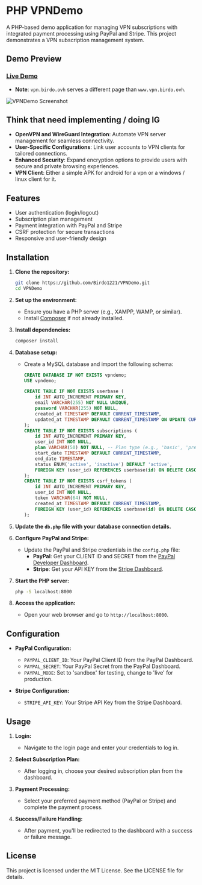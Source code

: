 # PHP VPNDemo

A PHP-based demo application for managing VPN subscriptions with integrated payment processing using PayPal and Stripe.
This project demonstrates a VPN subscription management system.

## Demo Preview
### **[Live Demo](https://www.vpn.birdo.ovh)**  
- **Note**: `vpn.birdo.ovh` serves a different page than `www.vpn.birdo.ovh`.

![VPNDemo Screenshot](https://github.com/user-attachments/assets/d848eb32-1c1a-40d4-9145-76c59a3cb0e6)


## Think that need implementing / doing IG
- **OpenVPN and WireGuard Integration**: Automate VPN server management for seamless connectivity.
- **User-Specific Configurations**: Link user accounts to VPN clients for tailored connections.
- **Enhanced Security**: Expand encryption options to provide users with secure and private browsing experiences.
- **VPN Client**: Either a simple APK for android for a vpn or a windows / linux client for it.
  
## Features
- User authentication (login/logout)
- Subscription plan management
- Payment integration with PayPal and Stripe
- CSRF protection for secure transactions
- Responsive and user-friendly design

## Installation

1. **Clone the repository:**
   ```bash
   git clone https://github.com/Birdo1221/VPNDemo.git
   cd VPNDemo
   ```
2. **Set up the environment:**
   - Ensure you have a PHP server (e.g., XAMPP, WAMP, or similar).
   - Install [Composer](https://getcomposer.org/) if not already installed.

3. **Install dependencies:**
   ```bash
   composer install
   ```

4. **Database setup:**
   - Create a MySQL database and import the following schema:
     ```sql
     CREATE DATABASE IF NOT EXISTS vpndemo;
     USE vpndemo;

     CREATE TABLE IF NOT EXISTS userbase (
         id INT AUTO_INCREMENT PRIMARY KEY,
         email VARCHAR(255) NOT NULL UNIQUE,
         password VARCHAR(255) NOT NULL,
         created_at TIMESTAMP DEFAULT CURRENT_TIMESTAMP,
         updated_at TIMESTAMP DEFAULT CURRENT_TIMESTAMP ON UPDATE CURRENT_TIMESTAMP
     );
     CREATE TABLE IF NOT EXISTS subscriptions (
         id INT AUTO_INCREMENT PRIMARY KEY,
         user_id INT NOT NULL,
         plan VARCHAR(50) NOT NULL, -- Plan type (e.g., 'basic', 'premium')
         start_date TIMESTAMP DEFAULT CURRENT_TIMESTAMP,
         end_date TIMESTAMP,
         status ENUM('active', 'inactive') DEFAULT 'active',
         FOREIGN KEY (user_id) REFERENCES userbase(id) ON DELETE CASCADE
     );
     CREATE TABLE IF NOT EXISTS csrf_tokens (
         id INT AUTO_INCREMENT PRIMARY KEY,
         user_id INT NOT NULL,
         token VARCHAR(64) NOT NULL,
         created_at TIMESTAMP DEFAULT CURRENT_TIMESTAMP,
         FOREIGN KEY (user_id) REFERENCES userbase(id) ON DELETE CASCADE
     );
     ```

5. **Update the `db.php` file with your database connection details.**

6. **Configure PayPal and Stripe:**
   - Update the PayPal and Stripe credentials in the `config.php` file:
     - **PayPal**: Get your CLIENT ID and SECRET from the [PayPal Developer Dashboard](https://developer.paypal.com/developer/applications).
     - **Stripe**: Get your API KEY from the [Stripe Dashboard](https://dashboard.stripe.com/).

7. **Start the PHP server:**
   ```bash
   php -S localhost:8000
   ```

8. **Access the application:**
   - Open your web browser and go to `http://localhost:8000`.

## Configuration

- **PayPal Configuration:**
  - `PAYPAL_CLIENT_ID`: Your PayPal Client ID from the PayPal Dashboard.
  - `PAYPAL_SECRET`: Your PayPal Secret from the PayPal Dashboard.
  - `PAYPAL_MODE`: Set to 'sandbox' for testing, change to 'live' for production.

- **Stripe Configuration:**
  - `STRIPE_API_KEY`: Your Stripe API Key from the Stripe Dashboard.

## Usage

1. **Login:**
   - Navigate to the login page and enter your credentials to log in.

2. **Select Subscription Plan:**
   - After logging in, choose your desired subscription plan from the dashboard.
   
3. **Payment Processing:**
   - Select your preferred payment method (PayPal or Stripe) and complete the payment process.

4. **Success/Failure Handling:**
   - After payment, you'll be redirected to the dashboard with a success or failure message.

## License
This project is licensed under the MIT License. See the LICENSE file for details.
